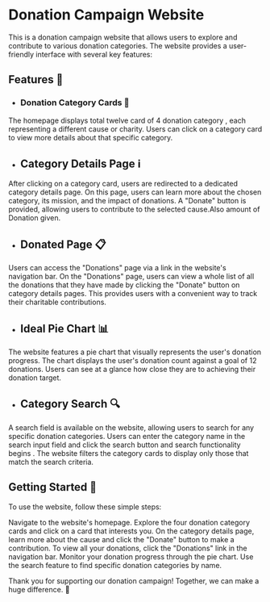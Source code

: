 # Donation Campaign Website
This is a donation campaign website that allows users to explore and contribute to various donation categories. The website provides a user-friendly interface with several key features:

## Features 🚀
* ### Donation Category Cards 💌
The homepage displays total twelve card of 4 donation category , each representing a different cause or charity.
Users can click on a category card to view more details about that specific category.
* ## Category Details Page ℹ️
After clicking on a category card, users are redirected to a dedicated category details page.
On this page, users can learn more about the chosen category, its mission, and the impact of donations.
A "Donate" button is provided, allowing users to contribute to the selected cause.Also amount of Donation given.
* ## Donated Page 📋
Users can access the "Donations" page via a link in the website's navigation bar.
On the "Donations" page, users can view a whole list of all the donations that they have made by clicking the "Donate" button on category details pages.
This provides users with a convenient way to track their charitable contributions.
* ## Ideal Pie Chart 📊
The website features a pie chart that visually represents the user's donation progress.
The chart displays the user's donation count against a goal of 12 donations.
Users can see at a glance how close they are to achieving their donation target.
* ## Category Search 🔍
A search field is available on the website, allowing users to search for any specific donation categories.
Users can enter the category name in the search input field and click the search button and search functionality begins .
The website filters the category cards to display only those that match the search criteria.

## Getting Started 🚦
To use the website, follow these simple steps:

Navigate to the website's homepage.
Explore the four donation category cards and click on a card that interests you.
On the category details page, learn more about the cause and click the "Donate" button to make a contribution.
To view all your donations, click the "Donations" link in the navigation bar.
Monitor your donation progress through the pie chart.
Use the search feature to find specific donation categories by name.





Thank you for supporting our donation campaign! Together, we can make a huge difference. 🎉
